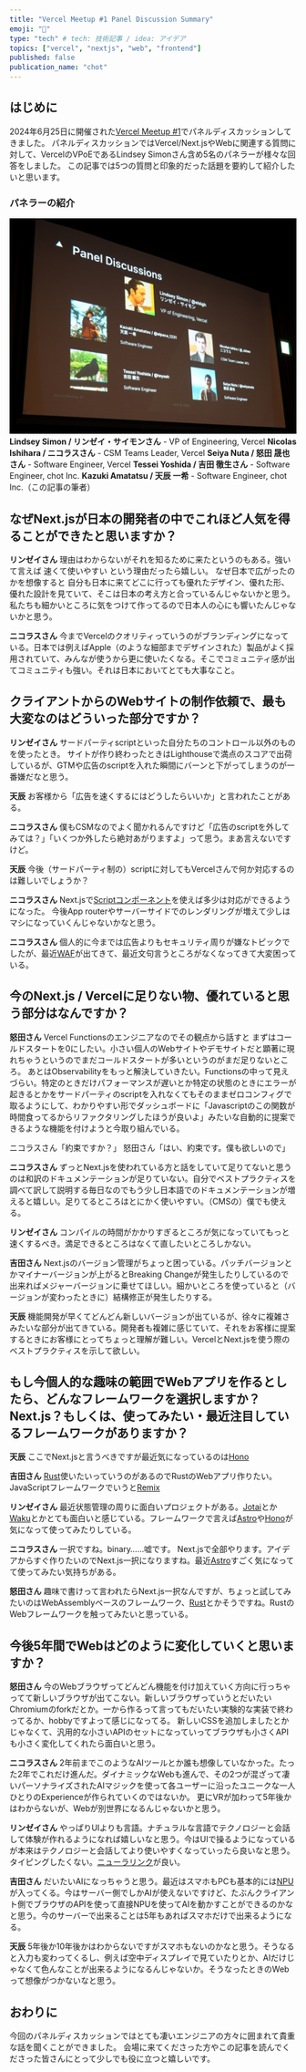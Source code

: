 ```yaml
---
title: "Vercel Meetup #1 Panel Discussion Summary"
emoji: "🔼"
type: "tech" # tech: 技術記事 / idea: アイデア
topics: ["vercel", "nextjs", "web", "frontend"]
published: false
publication_name: "chot"
---
```


## はじめに

2024年6月25日に開催された[Vercel Meetup #1](https://vercel.connpass.com/event/321176/)でパネルディスカッションしてきました。
パネルディスカッションではVercel/Next.jsやWebに関連する質問に対して、VercelのVPoEであるLindsey Simonさん含め5名のパネラーが様々な回答をしました。
この記事では5つの質問と印象的だった話題を要約して紹介したいと思います。

### パネラーの紹介

![](/images/2ab542c1c8671b/vercel_meetup_paneler.jpg)
**Lindsey Simon / リンゼイ・サイモンさん** - VP of Engineering, Vercel
**Nicolas Ishihara / ニコラスさん** - CSM Teams Leader, Vercel
**Seiya Nuta / 怒田 晟也さん** - Software Engineer, Vercel
**Tessei Yoshida / 吉田 徹生さん** - Software Engineer, chot Inc.
**Kazuki Amatatsu / 天辰 一希** - Software Engineer, chot Inc.（この記事の筆者）


## なぜNext.jsが日本の開発者の中でこれほど人気を得ることができたと思いますか？

**リンゼイさん**
理由はわからないがそれを知るために来たというのもある。強いて言えば 速くて使いやすい という理由だったら嬉しい。
なぜ日本で広がったのかを想像すると 自分も日本に来てどこに行っても優れたデザイン、優れた形、優れた設計を見ていて、そこは日本の考え方と合っているんじゃないかと思う。私たちも細かいところに気をつけて作ってるので日本人の心にも響いたんじゃないかと思う。

**ニコラスさん**
今までVercelのクオリティっていうのがブランディングになっている。日本では例えばApple（のような細部までデザインされた）製品がよく採用されていて、みんなが使うから更に使いたくなる。そこでコミュニティ感が出てコミュニティも強い。それは日本においてとても大事なこと。

## クライアントからのWebサイトの制作依頼で、最も大変なのはどういった部分ですか？

**リンゼイさん**
サードパーティscriptといった自分たちのコントロール以外のものを使ったとき。
サイトが作り終わったときはLighthouseで満点のスコアで出荷しているが、GTMや広告のscriptを入れた瞬間にバーンと下がってしまうのが一番嫌だなと思う。

**天辰**
お客様から「広告を速くするにはどうしたらいいか」と言われたことがある。

**ニコラスさん**
僕もCSMなのでよく聞かれるんですけど「広告のscriptを外してみては？」「いくつか外したら絶対あがりますよ」って思う。まあ言えないですけど。

**天辰**
今後（サードパーティ制の）scriptに対してもVercelさんで何か対応するのは難しいでしょうか？

**ニコラスさん**
Next.jsで[Scriptコンポーネント](https://nextjs.org/docs/app/api-reference/components/script)を使えば多少は対応ができるようになった。
今後App routerやサーバーサイドでのレンダリングが増えて少しはマシになっていくんじゃないかなと思う。

**ニコラスさん**
個人的に今までは広告よりもセキュリティ周りが嫌なトピックでしたが、最近[WAF](https://vercel.com/docs/security/vercel-firewall)が出てきて、最近文句言うところがなくなってきて大変困っている。

## 今のNext.js / Vercelに足りない物、優れていると思う部分はなんですか？

**怒田さん**
Vercel Functionsのエンジニアなのでその観点から話すと
まずはコールドスタートを0にしたい。小さい個人のWebサイトやデモサイトだと顕著に現れちゃうというのでまだコールドスタートが多いというのがまだ足りないところ。
あとはObservabilityをもっと解決していきたい。Functionsの中って見えづらい。特定のときだけパフォーマンスが遅いとか特定の状態のときにエラーが起きるとかをサードパーティのscriptを入れなくてもそのままゼロコンフィグで取るようにして、わかりやすい形でダッシュボードに「Javascriptのこの関数が時間食ってるからリファクタリングしたほうが良いよ」みたいな自動的に提案できるような機能を付けようと今取り組んでいる。

ニコラスさん「約束ですか？」
怒田さん「はい、約束です。僕も欲しいので」

**ニコラスさん**
ずっとNext.jsを使われている方と話をしていて足りてないと思うのは和訳のドキュメンテーションが足りていない。自分でベストプラクティスを調べて訳して説明する毎日なのでもう少し日本語でのドキュメンテーションが増えると嬉しい。足りてるところはとにかく使いやすい。（CMSの）僕でも使える。

**リンゼイさん**
コンパイルの時間がかかりすぎるところが気になっていてもっと速くするべき。満足できるところはなくて直したいところしかない。

**吉田さん**
Next.jsのバージョン管理がちょっと困っている。パッチバージョンとかマイナーバージョンが上がるとBreaking Changeが発生したりしているので出来ればメジャーバージョンに乗せてほしい。細かいところを使っていると（バージョンが変わったときに）結構修正が発生したりする。

**天辰**
機能開発が早くてどんどん新しいバージョンが出ているが、徐々に複雑さみたいな部分が出てきている。開発者も複雑に感じていて、それをお客様に提案するときにお客様にとってちょっと理解が難しい。VercelとNext.jsを使う際のベストプラクティスを示して欲しい。

## もし今個人的な趣味の範囲でWebアプリを作るとしたら、どんなフレームワークを選択しますか？Next.js？もしくは、使ってみたい・最近注目しているフレームワークがありますか？

**天辰**
ここでNext.jsと言うべきですが最近気になっているのは[Hono](https://hono.dev/)

**吉田さん**
[Rust](https://www.rust-lang.org/ja)使いたいっていうのがあるのでRustのWebアプリ作りたい。JavaScriptフレームワークでいうと[Remix](https://remix.run/)

**リンゼイさん**
最近状態管理の周りに面白いプロジェクトがある。[Jotai](https://jotai.org/)とか[Waku](https://waku.gg/)とかとても面白いと感じている。フレームワークで言えば[Astro](https://astro.build/)や[Hono](https://hono.dev/)が気になって使ってみたりしている。

**ニコラスさん**
一択ですね。binary……嘘です。
Next.jsで全部やります。アイデアからすぐ作りたいのでNext.js一択になりますね。最近[Astro](https://astro.build/)すごく気になってて使ってみたい気持ちがある。

**怒田さん**
趣味で書けって言われたらNext.js一択なんですが、ちょっと試してみたいのはWebAssemblyベースのフレームワーク、[Rust](https://www.rust-lang.org/ja)とかそうですね。RustのWebフレームワークを触ってみたいと思っている。


## 今後5年間でWebはどのように変化していくと思いますか？

**怒田さん**
今のWebブラウザってどんどん機能を付け加えていく方向に行っちゃってて新しいブラウザが出てこない。新しいブラウザっていうとだいたいChromiumのforkだとか。一から作るって言ってもだいたい実験的な実装で終わってるか、hobbyですよって感じになってる。
新しいCSSを追加しましたとかじゃなくて、汎用的な小さいAPIのセットになっていってブラウザも小さくAPIも小さく変化してくれたら面白いと思う。

**ニコラスさん**
2年前までこのようなAIツールとか誰も想像していなかった。たった2年でこれだけ進んだ。ダイナミックなWebも進んで、その2つが混ざって凄いパーソナライズされたAIマジックを使って各ユーザーに沿ったユニークな一人ひとりのExperienceが作られていくのではないか。
更にVRが加わって5年後かはわからないが、Webが別世界になるんじゃないかと思う。

**リンゼイさん**
やっぱりUIよりも言語。ナチュラルな言語でテクノロジーと会話して体験が作れるようになれば嬉しいなと思う。今はUIで操るようになっているが本来はテクノロジーと会話してより使いやすくなっていったら良いなと思う。タイピングしたくない。[ニューラリンク](https://ja.wikipedia.org/wiki/%E3%83%8B%E3%83%A5%E3%83%BC%E3%83%A9%E3%83%AA%E3%83%B3%E3%82%AF#:~:text=%E3%83%8B%E3%83%A5%E3%83%BC%E3%83%A9%E3%83%AA%E3%83%B3%E3%82%AF%EF%BC%88%E8%8B%B1%3A%20Neuralink%20Corporation,%E5%85%AC%E3%81%AB%E5%A0%B1%E3%81%98%E3%82%89%E3%82%8C%E3%81%9F%E3%80%82)が良い。

**吉田さん**
だいたいAIになっちゃうと思う。最近はスマホもPCも基本的には[NPU](https://swri.jp/glossary/NPU)が入ってくる。今はサーバー側でしかAIが使えないですけど、たぶんクライアント側でブラウザのAPIを使って直接NPUを使ってAIを動かすことができるのかなと思う。今のサーバーで出来ることは5年もあればスマホだけで出来るようになる。

**天辰**
5年後か10年後かはわからないですがスマホもないのかなと思う。そうなると入力も変わってくるし、例えば空中ディスプレイで見ていたりとか、AIだけじゃなくて色んなことが出来るようになるんじゃないか。そうなったときのWebって想像がつかないなと思う。

## おわりに

今回のパネルディスカッションではとても凄いエンジニアの方々に囲まれて貴重な話を聞くことができました。
会場に来てくださった方やこの記事を読んでくださった皆さんにとって少しでも役に立つと嬉しいです。
